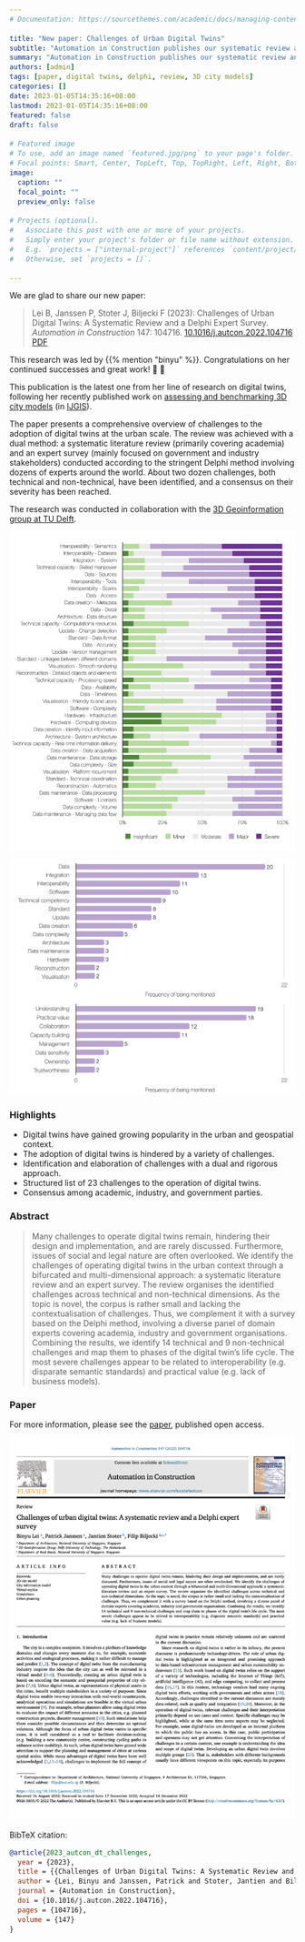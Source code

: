 ```yaml
---
# Documentation: https://sourcethemes.com/academic/docs/managing-content/

title: "New paper: Challenges of Urban Digital Twins"
subtitle: "Automation in Construction publishes our systematic review and a Delphi expert survey to understand hindrances to adopting DTs."
summary: "Automation in Construction publishes our systematic review and a Delphi expert survey to understand hindrances to adopting DTs."
authors: [admin]
tags: [paper, digital twins, delphi, review, 3D city models]
categories: []
date: 2023-01-05T14:35:16+08:00
lastmod: 2023-01-05T14:35:16+08:00
featured: false
draft: false

# Featured image
# To use, add an image named `featured.jpg/png` to your page's folder.
# Focal points: Smart, Center, TopLeft, Top, TopRight, Left, Right, BottomLeft, Bottom, BottomRight.
image:
  caption: ""
  focal_point: ""
  preview_only: false

# Projects (optional).
#   Associate this post with one or more of your projects.
#   Simply enter your project's folder or file name without extension.
#   E.g. `projects = ["internal-project"]` references `content/project/deep-learning/index.md`.
#   Otherwise, set `projects = []`.

---
```


We are glad to share our new paper:

> Lei B, Janssen P, Stoter J, Biljecki F (2023): Challenges of Urban Digital Twins: A Systematic Review and a Delphi Expert Survey. _Automation in Construction_ 147: 104716. [<i class="ai ai-doi-square ai"></i> 10.1016/j.autcon.2022.104716](https://doi.org/10.1016/j.autcon.2022.104716) [<i class="far fa-file-pdf"></i> PDF](/publication/2023-autcon-dt-challenges/2023-autcon-dt-challenges.pdf)</i> <i class="ai ai-open-access-square ai"></i>

This research was led by {{% mention "binyu" %}}.
Congratulations on her continued successes and great work! :raised_hands: :clap:

This publication is the latest one from her line of research on digital twins, following her recently published work on [assessing and benchmarking 3D city models](/publication/2022-ijgis-3-d-city-index/) (in [IJGIS](https://doi.org/10.1080/13658816.2022.2140808)).

The paper presents a comprehensive overview of challenges to the adoption of digital twins at the urban scale.
The review was achieved with a dual method: a systematic literature review (primarily covering academia) and an expert survey (mainly focused on government and industry stakeholders) conducted according to the stringent Delphi method involving dozens of experts around the world.
About two dozen challenges, both technical and non-technical, have been identified, and a consensus on their severity has been reached.

The research was conducted in collaboration with the [3D Geoinformation group at TU Delft](https://3d.bk.tudelft.nl).

![](1.jpg)

![](2.jpg)

### Highlights

+ Digital twins have gained growing popularity in the urban and geospatial context.
+ The adoption of digital twins is hindered by a variety of challenges.
+ Identification and elaboration of challenges with a dual and rigorous approach.
+ Structured list of 23 challenges to the operation of digital twins.
+ Consensus among academic, industry, and government parties.


### Abstract

> Many challenges to operate digital twins remain, hindering their design and implementation, and are rarely discussed. Furthermore, issues of social and legal nature are often overlooked. We identify the challenges of operating digital twins in the urban context through a bifurcated and multi-dimensional approach: a systematic literature review and an expert survey. The review organises the identified challenges across technical and non-technical dimensions. As the topic is novel, the corpus is rather small and lacking the contextualisation of challenges. Thus, we complement it with a survey based on the Delphi method, involving a diverse panel of domain experts covering academia, industry and government organisations. Combining the results, we identify 14 technical and 9 non-technical challenges and map them to phases of the digital twin’s life cycle. The most severe challenges appear to be related to interoperability (e.g. disparate semantic standards) and practical value (e.g. lack of business models).

### Paper 

For more information, please see the [paper](/publication/2023-autcon-dt-challenges/), published open access. <i class="ai ai-open-access-square ai"></i>

![](page-one.png)

BibTeX citation:
```bibtex
@article{2023_autcon_dt_challenges, 
  year = {2023}, 
  title = {{Challenges of Urban Digital Twins: A Systematic Review and a Delphi Expert Survey}}, 
  author = {Lei, Binyu and Janssen, Patrick and Stoter, Jantien and Biljecki, Filip}, 
  journal = {Automation in Construction}, 
  doi = {10.1016/j.autcon.2022.104716}, 
  pages = {104716}, 
  volume = {147}
}
```
